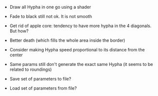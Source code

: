 - Draw all Hypha in one go using a shader
- Fade to black still not ok. It is not smooth
- Get rid of apple core: tendency to have more hypha in the 4 diagonals. But how?
- Better death (which fills the whole area inside the border)

- Consider making Hypha speed proportional to its distance from the center
- Same params still don't generate the exact same Hypha (it seems to be related to roundings)

- Save set of parameters to file?
- Load set of parameters from file?
